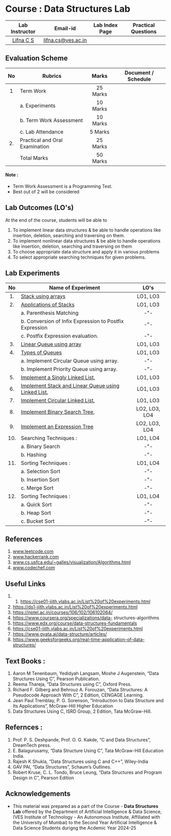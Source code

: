 # Course : Data Structures Lab
| Lab Instructor | Email-id | Lab Index Page | Practical Questions |
| :-------------:| :--------: | :--------------: | :-------------------: | 
| [Lifna C S](https://www.linkedin.com/in/lifna-c-s-94015678/) | lifna.cs@ves.ac.in |  |  |

## Evaluation Scheme 

| No | Rubrics | Marks | Document / Schedule |
| :--: | ------------------ | :----: |:----------: |
| 1 | Term Work | 25 Marks | |
| | a. Experiments | 10 Marks | |
| | b. Term Work Assessment | 10 Marks | |
| | c. Lab Attendance | 5 Marks | |
| 2. | Practical and Oral Examination | 25 Marks | |
|   | Total Marks | 50 Marks | |

#### Note :  
- Term Work Assessment is a Programming Test.
- Best out of 2 will be considered

## Lab Outcomes (LO's)
At the end of the course, students will be able to
1. To implement linear data structures & be able to handle operations like insertion, deletion, searching and traversing on them. 
2. To implement nonlinear data structures & be able to handle operations like insertion, deletion, searching and traversing on them
3. To choose appropriate data structure and apply it in various problems 
4. To select appropriate searching techniques for given problems. 

## Lab Experiments
| No | Name of Experiment | LO's |
| :--: | ------------------ | :----: |
| 1. | [Stack using arrays](https://github.com/LifnaJos/DataStructures/blob/main/Lab_Experiments/Lab_1_Stack.md) | LO1, LO3 |
| 2. | [Applications of Stacks](https://github.com/LifnaJos/DataStructures/blob/main/Lab_Experiments/Lab_2_Appln_Stack.md) | LO1, LO3 |
|  | a. Parenthesis Matching | -"- |
|  | b. Conversion of Infix Expression to Postfix Expression | -"- |
|  | c. Postfix Expression evaluation. | -"-  |
| 3. | [Linear Queue using array](https://github.com/LifnaJos/DataStructures/blob/main/Lab_Experiments/Lab_3_Queue.md) | LO1, LO3 |
| 4. | [Types of Queues](https://github.com/LifnaJos/DataStructures/blob/main/Lab_Experiments/Lab_4_CQ_PQ.md) | LO1, LO3 |
|    | a. Implement Circular Queue using array. | -"- |
|    | b. Implement Priority Queue using array. |  -"- |
| 5. | [Implement a Singly Linked List.](https://github.com/LifnaJos/DataStructures/blob/main/Lab_Experiments/Lab_5_SLL.md) | LO1, LO3 |
| 6. | [Implement Stack and Linear Queue using Linked List.](https://github.com/LifnaJos/DataStructures/blob/main/Lab_Experiments/Lab_6_Stack_Queue_LL.md) | LO1, LO3 |
| 7. | [Implement Circular Linked List.](https://github.com/LifnaJos/DataStructures/blob/main/Lab_Experiments/Lab_7_CLL.md) | LO1, LO3 |
| 8. | [Implement Binary Search Tree.](https://github.com/LifnaJos/DataStructures/blob/main/Lab_Experiments/Lab_8_BST.md) | LO2, LO3, LO4 |
| 9. | [Implement an Expression Tree](https://github.com/LifnaJos/DataStructures/blob/main/Lab_Experiments/Lab_9_ET.md) | LO2, LO3, LO4 |
| 10. | Searching Techniques : | LO1, LO4 |
| | a. Binary Search | -"-  | 
| | b. Hashing | -"-  |
| 11. | Sorting Techniques : | LO1, LO4 |
| | a. Selection Sort | -"-  | 
| | b. Insertion Sort |  -"- |
| | c. Merge Sort | -"-  |
| 12. | Sorting Techniques :  | LO1, LO4 |
| | a. Quick Sort | -"-  |
| | b. Heap Sort |  -"- | 
| | c. Bucket Sort |  -"- |

## References
1. www.leetcode.com
2. www.hackerrank.com
3. www.cs.usfca.edu/~galles/visualization/Algorithms.html
4. www.codechef.com

## Useful Links
1. 1. https://cse01-iiith.vlabs.ac.in/List%20of%20experiments.html
2. https://ds1-iiith.vlabs.ac.in/List%20of%20experiments.html
3. https://nptel.ac.in/courses/106/102/106102064/
4. https://www.coursera.org/specializations/data- structures-algorithms
5. https://www.edx.org/course/data-structures-fundamentals
6. https://cse01-iiith.vlabs.ac.in/List%20of%20experiments.html
7. https://www.gyata.ai/data-structure/articles/
8. https://www.geeksforgeeks.org/real-time-application-of-data-structures/
 
## Text Books :
1. Aaron M Tenenbaum, Yedidyah Langsam, Moshe J Augenstein, “Data Structures Using C”, Pearson Publication.
2. Reema Thareja, “Data Structures using C”, Oxford Press.
3. Richard F. Gilberg and Behrouz A. Forouzan, “Data Structures: A Pseudocode Approach With C”, 2  Edition, CENGAGE Learning.
4. Jean Paul Tremblay, P. G. Sorenson, “Introduction to Data Structure and Its Applications”, McGraw-Hill Higher Education
5. Data Structures Using C, ISRD Group, 2  Edition, Tata McGraw-Hill.
   
## Refernces :
1. Prof. P. S. Deshpande, Prof. O. G. Kakde, “C and Data Structures”, DreamTech press.
2. E. Balagurusamy, “Data Structure Using C”, Tata McGraw-Hill Education India.
3. Rajesh K Shukla, “Data Structures using C and C++”, Wiley-India
4. GAV PAI, “Data Structures”, Schaum’s Outlines.
5. Robert Kruse, C. L. Tondo, Bruce Leung, “Data Structures and Program Design in C”, Pearson Edition
   
## Acknowledgements
* This material was prepared as a part of the Course - **Data Structures Lab** offered by the  Department of Artificial Intelligence & Data Science, (VES Institute of Technology - An Autonomous Institute, Affiliated with the University of Mumbai) to the Second Year Artificial Intelligence & Data Science Students durigng the Acdemic Year 2024-25
